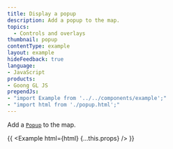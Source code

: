 ```yaml
---
title: Display a popup
description: Add a popup to the map.
topics:
  - Controls and overlays
thumbnail: popup
contentType: example
layout: example
hideFeedback: true
language:
- JavaScript
products:
- Goong GL JS
prependJs:
- "import Example from '../../components/example';"
- "import html from './popup.html';"
---
```


Add a [`Popup`](https://docs.goong.io/docs/api/markers/#popup) to the map.

{{ <Example html={html} {...this.props} /> }}
